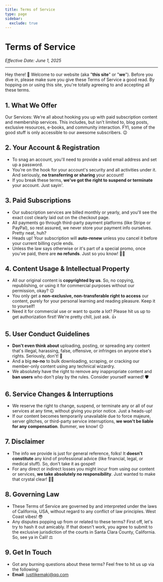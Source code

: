 ```yaml
---
title: Terms of Service
type: page
sidebar:
  exclude: true
---
```

# Terms of Service

*Effective Date: June 1, 2025*

---

Hey there! 👋 Welcome to our website (aka "**this site**" or "**we**"). Before you dive in, please make sure you give these Terms of Service a good read. By hopping on or using this site, you're totally agreeing to and accepting all these terms.

## 1. What We Offer
Our Services: We're all about hooking you up with paid subscription content and membership services. This includes, but isn't limited to, blog posts, exclusive resources, e-books, and community interaction. FYI, some of the good stuff is only accessible to our awesome subscribers. 😉

## 2. Your Account & Registration
*   To snag an account, you'll need to provide a valid email address and set up a password.
*   You're on the hook for your account's security and all activities under it. And seriously, **no transferring or sharing** your account!
*   If you break these terms, **we've got the right to suspend or terminate** your account. Just sayin'.

## 3. Paid Subscriptions
*   Our subscription services are billed monthly or yearly, and you'll see the exact cost clearly laid out on the checkout page.
*   All payments go through third-party payment platforms (like Stripe or PayPal), so rest assured, we never store your payment info ourselves. Pretty neat, huh?
*   Heads up! Your subscription will **auto-renew** unless you cancel it before your current billing cycle ends.
*   Unless the law says otherwise or it's part of a special promo, once you've paid, there are **no refunds**. Just so you know! 🤷‍♀️

## 4. Content Usage & Intellectual Property
*   All our original content is **copyrighted by us**. So, no copying, republishing, or using it for commercial purposes without our permission, okay? 😉
*   You only get a **non-exclusive, non-transferable right to access** our content, purely for your personal learning and reading pleasure. Keep it to yourself!
*   Need it for commercial use or want to quote a lot? Please hit us up to get authorization first! We're pretty chill, just ask. 👍

## 5. User Conduct Guidelines
*   **Don't even think about** uploading, posting, or spreading any content that's illegal, harassing, false, offensive, or infringes on anyone else's rights. Seriously, don't! 🚫
*   And a big **no-no** to bulk downloading, scraping, or cracking our member-only content using any technical wizardry.
*   We absolutely have the right to remove any inappropriate content and **ban users** who don't play by the rules. Consider yourself warned! 🛡️

## 6. Service Changes & Interruptions
*   We reserve the right to change, suspend, or terminate any or all of our services at any time, without giving you prior notice. Just a heads-up!
*   If our content becomes temporarily unavailable due to force majeure, server glitches, or third-party service interruptions, **we won't be liable for any compensation**. Bummer, we know! 😔

## 7. Disclaimer
*   The info we provide is just for general reference, folks! It **doesn't constitute** any kind of professional advice (like financial, legal, or medical stuff). So, don't take it as gospel!
*   For any direct or indirect losses you might incur from using our content or services, **we take absolutely no responsibility**. Just wanted to make that crystal clear! 🙅‍♂️

## 8. Governing Law
*   These Terms of Service are governed by and interpreted under the laws of California, USA, without regard to any conflict of law principles. West Coast vibes! 😎
*   Any disputes popping up from or related to these terms? First off, let's try to hash it out amicably. If that doesn't work, you agree to submit to the exclusive jurisdiction of the courts in Santa Clara County, California. So, see ya in Cali! ⚖️

## 9. Get In Touch
*   Got any burning questions about these terms? Feel free to hit us up via the following:
*   **Email**: [justlikemaki@qq.com](mailto:justlikemaki@qq.com)